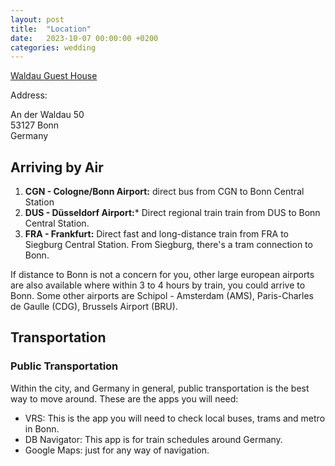 ```yaml
---
layout: post
title:  "Location"
date:   2023-10-07 00:00:00 +0200
categories: wedding
---
```


[Waldau Guest House](https://waldau-restaurant.de) 

Address:

An der Waldau 50\
53127 Bonn\
Germany

## Arriving by Air

1. **CGN - Cologne/Bonn Airport:** direct bus from CGN to Bonn Central Station
2. **DUS - Düsseldorf Airport:*** Direct regional train train from DUS to Bonn Central Station.
3. **FRA - Frankfurt:** Direct fast and long-distance train from FRA to Siegburg Central Station. From Siegburg, there's a tram connection to Bonn.

If distance to Bonn is not a concern for you, other large european airports are also available where within 3 to 4 hours by train, you could arrive to Bonn. Some other airports are Schipol - Amsterdam (AMS), Paris-Charles de Gaulle (CDG), Brussels Airport (BRU).

## Transportation

### Public Transportation

Within the city, and Germany in general, public transportation is the best way to move around. These are the apps you will need:

- VRS: This is the app you will need to check local buses, trams and metro in Bonn.
- DB Navigator: This app is for train schedules around Germany.
- Google Maps: just for any way of navigation.